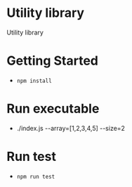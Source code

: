 # Utility library

Utility library

# Getting Started

- `npm install`

# Run executable

- ./index.js --array=[1,2,3,4,5] --size=2

# Run test

- `npm run test`
